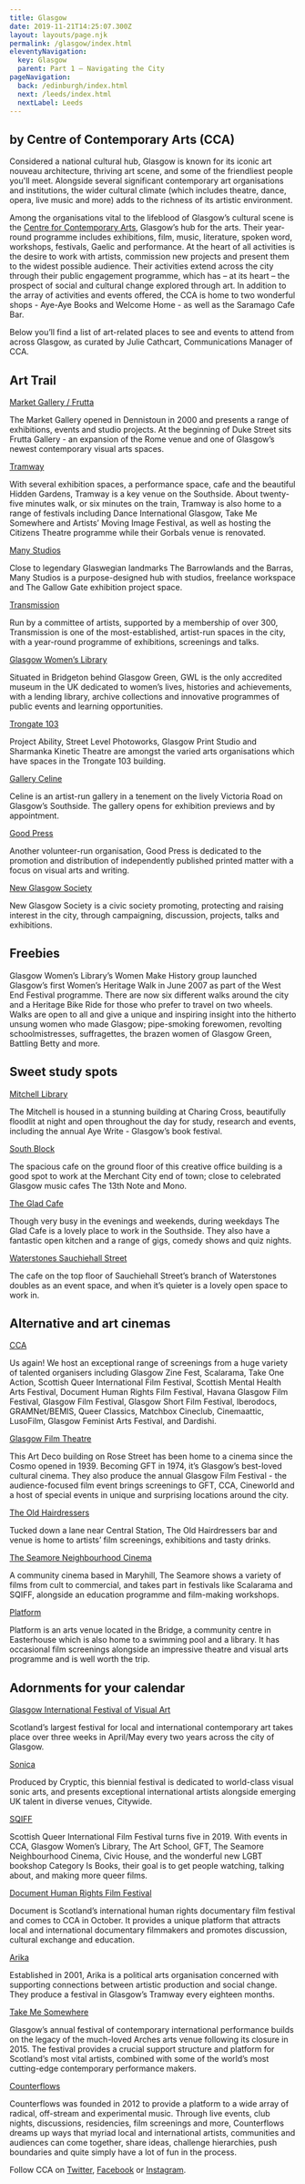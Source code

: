 ```yaml
---
title: Glasgow
date: 2019-11-21T14:25:07.300Z
layout: layouts/page.njk
permalink: /glasgow/index.html
eleventyNavigation:
  key: Glasgow
  parent: Part 1 – Navigating the City
pageNavigation:
  back: /edinburgh/index.html
  next: /leeds/index.html
  nextLabel: Leeds
---
```

## by Centre of Contemporary Arts (CCA)

Considered a national cultural hub, Glasgow is known for its iconic art nouveau architecture, thriving art scene, and some of the friendliest people you'll meet. Alongside several significant contemporary art organisations and institutions, the wider cultural climate (which includes theatre, dance, opera, live music and more) adds to the richness of its artistic environment. 

Among the organisations vital to the lifeblood of Glasgow’s cultural scene is the [Centre for Contemporary Arts](https://www.artrabbit.com/organisations/centre-for-contemporary-arts-cca-glasgow), Glasgow’s hub for the arts. Their year-round programme includes exhibitions, film, music, literature, spoken word, workshops, festivals, Gaelic and performance. At the heart of all activities is the desire to work with artists, commission new projects and present them to the widest possible audience. Their activities extend across the city through their public engagement programme, which has – at its heart – the prospect of social and cultural change explored through art. In addition to the array of activities and events offered, the CCA is home to two wonderful shops - Aye-Aye Books and Welcome Home - as well as the Saramago Cafe Bar.

Below you’ll find a list of art-related places to see and events to attend from across Glasgow, as curated by Julie Cathcart, Communications Manager of CCA. 

## Art Trail

[Market Gallery / Frutta](https://www.artrabbit.com/organisations/market-gallery)

The Market Gallery opened in Dennistoun in 2000 and presents a range of exhibitions, events and studio projects. At the beginning of Duke Street sits Frutta Gallery - an expansion of the Rome venue and one of Glasgow’s newest contemporary visual arts spaces.

[Tramway](https://www.artrabbit.com/organisations/tramway)

With several exhibition spaces, a performance space, cafe and the beautiful Hidden Gardens, Tramway is a key venue on the Southside. About twenty-five minutes walk, or six minutes on the train, Tramway is also home to a range of festivals including Dance International Glasgow, Take Me Somewhere and Artists’ Moving Image Festival, as well as hosting the Citizens Theatre programme while their Gorbals venue is renovated.

[Many Studios](https://www.artrabbit.com/organisations/many-studios)

Close to legendary Glaswegian landmarks The Barrowlands and the Barras, Many Studios is a purpose-designed hub with studios, freelance workspace and The Gallow Gate exhibition project space.

[Transmission](https://www.artrabbit.com/organisations/transmission)

Run by a committee of artists, supported by a membership of over 300, Transmission is one of the most-established, artist-run spaces in the city, with a year-round programme of exhibitions, screenings and talks.

[Glasgow Women’s Library](https://www.artrabbit.com/organisations/glasgow-womens-library)

Situated in Bridgeton behind Glasgow Green, GWL is the only accredited museum in the UK dedicated to women’s lives, histories and achievements, with a lending library, archive collections and innovative programmes of public events and learning opportunities.

[Trongate 103 ](https://www.artrabbit.com/organisations/trongate-103)

Project Ability, Street Level Photoworks, Glasgow Print Studio and Sharmanka Kinetic Theatre are amongst the varied arts organisations which have spaces in the Trongate 103 building.

[Gallery Celine](https://www.artrabbit.com/organisations/gallery-celine)

Celine is an artist-run gallery in a tenement on the lively Victoria Road on Glasgow’s Southside. The gallery opens for exhibition previews and by appointment.

[Good Press](https://www.artrabbit.com/organisations/good-press)

Another volunteer-run organisation, Good Press is dedicated to the promotion and distribution of independently published printed matter with a focus on visual arts and writing.

[New Glasgow Society](https://www.artrabbit.com/organisations/new-glasgow-society)

New Glasgow Society is a civic society promoting, protecting and raising interest in the city, through campaigning, discussion, projects, talks and exhibitions.

## Freebies

Glasgow Women’s Library’s Women Make History group launched Glasgow’s first Women’s Heritage Walk in June 2007 as part of the West End Festival programme. There are now six different walks around the city and a Heritage Bike Ride for those who prefer to travel on two wheels. Walks are open to all and give a unique and inspiring insight into the hitherto unsung women who made Glasgow; pipe-smoking forewomen, revolting schoolmistresses, suffragettes, the brazen women of Glasgow Green, Battling Betty and more.

## Sweet study spots

[Mitchell Library](https://www.glasgowlife.org.uk/libraries/venues/the-mitchell-library)

The Mitchell is housed in a stunning building at Charing Cross, beautifully floodlit at night and open throughout the day for study, research and events, including the annual Aye Write - Glasgow’s book festival.

[South Block ](https://www.artrabbit.com/organisations/south-block)

The spacious cafe on the ground floor of this creative office building is a good spot to work at the Merchant City end of town; close to celebrated Glasgow music cafes The 13th Note and Mono.

[The Glad Cafe](https://www.thegladcafe.co.uk/)

Though very busy in the evenings and weekends, during weekdays The Glad Cafe is a lovely place to work in the Southside. They also have a fantastic open kitchen and a range of gigs, comedy shows and quiz nights.

[Waterstones Sauchiehall Street](https://www.waterstones.com/bookshops/glasgow-sauchiehall-)

The cafe on the top floor of Sauchiehall Street’s branch of Waterstones doubles as an event space, and when it’s quieter is a lovely open space to work in.

## Alternative and art cinemas

[CCA](https://www.artrabbit.com/organisations/centre-for-contemporary-arts-cca-glasgow)

Us again! We host an exceptional range of screenings from a huge variety of talented organisers including Glasgow Zine Fest, Scalarama, Take One Action, Scottish Queer International Film Festival, Scottish Mental Health Arts Festival, Document Human Rights Film Festival, Havana Glasgow Film Festival, Glasgow Film Festival, Glasgow Short Film Festival, Iberodocs, GRAMNet/BEMIS, Queer Classics, Matchbox Cineclub, Cinemaattic, LusoFilm, Glasgow Feminist Arts Festival, and Dardishi.

[Glasgow Film Theatre](https://glasgowfilm.org/)

This Art Deco building on Rose Street has been home to a cinema since the Cosmo opened in 1939. Becoming GFT in 1974, it’s Glasgow’s best-loved cultural cinema. They also produce the annual Glasgow Film Festival - the audience-focused film event brings screenings to GFT, CCA, Cineworld and a host of special events in unique and surprising locations around the city.

[The Old Hairdressers](https://www.artrabbit.com/organisations/the-old-hairdressers)

Tucked down a lane near Central Station, The Old Hairdressers bar and venue is home to artists’ film screenings, exhibitions and tasty drinks.

[The Seamore Neighbourhood Cinema](https://www.theseamore.org/)

A community cinema based in Maryhill, The Seamore shows a variety of films from cult to commercial, and takes part in festivals like Scalarama and SQIFF, alongside an education programme and film-making workshops.

[Platform](https://www.artrabbit.com/organisations/platform-glasgow)

Platform is an arts venue located in the Bridge, a community centre in Easterhouse which is also home to a swimming pool and a library. It has occasional film screenings alongside an impressive theatre and visual arts programme and is well worth the trip.

## Adornments for your calendar

[Glasgow International Festival of Visual Art](https://www.artrabbit.com/events/glasgow-international-2020)

Scotland’s largest festival for local and international contemporary art takes place over three weeks in April/May every two years across the city of Glasgow.

[Sonica](https://www.artrabbit.com/organisations/sonica)

Produced by Cryptic, this biennial festival is dedicated to world-class visual sonic arts, and presents exceptional international artists alongside emerging UK talent in diverse venues, Citywide.

[SQIFF](https://www.artrabbit.com/organisations/scottish-queer-international-film-festival)

Scottish Queer International Film Festival turns five in 2019. With events in CCA, Glasgow Women’s Library, The Art School, GFT, The Seamore Neighbourhood Cinema, Civic House, and the wonderful new LGBT bookshop Category Is Books, their goal is to get people watching, talking about, and making more queer films.

[Document Human Rights Film Festival](https://www.artrabbit.com/organisations/document-film-festival)

Document is Scotland’s international human rights documentary film festival and comes to CCA in October. It provides a unique platform that attracts local and international documentary filmmakers and promotes discussion, cultural exchange and education.

[Arika](https://www.artrabbit.com/organisations/arika)

Established in 2001, Arika is a political arts organisation concerned with supporting connections between artistic production and social change. They produce a festival in Glasgow’s Tramway every eighteen months.

[Take Me Somewhere](https://www.artrabbit.com/organisations/take-me-somewhere)

Glasgow’s annual festival of contemporary international performance builds on the legacy of the much-loved Arches arts venue following its closure in 2015. The festival provides a crucial support structure and platform for Scotland’s most vital artists, combined with some of the world’s most cutting-edge contemporary performance makers.

[Counterflows](https://www.artrabbit.com/events/counterflows-2020)

Counterflows was founded in 2012 to provide a platform to a wide array of radical, off-stream and experimental music. Through live events, club nights, discussions, residencies, film screenings and more, Counterflows dreams up ways that myriad local and international artists, communities and audiences can come together, share ideas, challenge hierarchies, push boundaries and quite simply have a lot of fun in the process.

Follow CCA on [Twitter](http://twitter.com.@CCA_Glasgow), [Facebook](http://facebook.com/CCAGlasgow) or [Instagram](http://instagram.com/@CCA_Glasgow).
